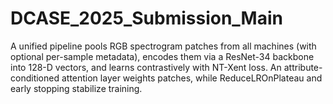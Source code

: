 # DCASE_2025_Submission_Main
A unified pipeline pools RGB spectrogram patches from all machines (with optional per-sample metadata), encodes them via a ResNet-34 backbone into 128-D vectors, and learns contrastively with NT-Xent loss. An attribute-conditioned attention layer weights patches, while ReduceLROnPlateau and early stopping stabilize training.
